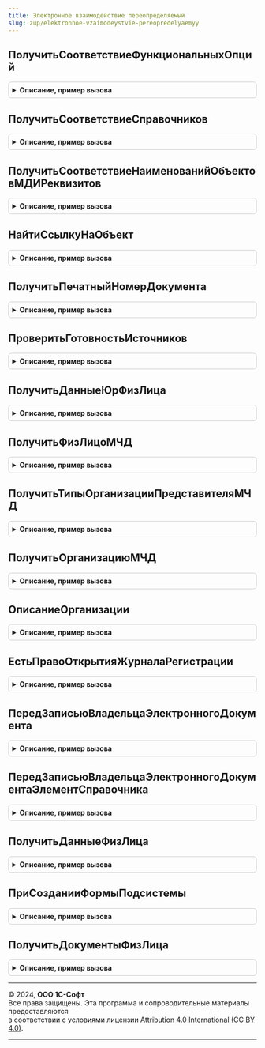 ```yaml
---
title: Электронное взаимодействие переопределяемый
slug: zup/elektronnoe-vzaimodeystvie-pereopredelyaemyy
---
```



## ПолучитьСоответствиеФункциональныхОпций
<details style="margin: 1em 0; padding: 0.5em; border: 1px solid #ccc; border-radius: 6px;">

<summary style="font-weight: bold; cursor: pointer;">Описание, пример вызова</summary>

```bsl

// Определяет соответствие функциональных опций библиотеки и прикладного решения,
// в случае различий в наименовании.
//
// Параметры:
//  СоответствиеФО - Соответствие - список функциональных опций. Возможные ключи:
//   - БазоваяВерсия
//   - ИспользоватьПартнеровИКонтрагентов
//
Процедура ПолучитьСоответствиеФункциональныхОпций(СоответствиеФО) Экспорт
```

Пример вызова
```bsl
ЭлектронноеВзаимодействиеПереопределяемый.ПолучитьСоответствиеФункциональныхОпций(СоответствиеФО) 
```
</details>

## ПолучитьСоответствиеСправочников
<details style="margin: 1em 0; padding: 0.5em; border: 1px solid #ccc; border-radius: 6px;">

<summary style="font-weight: bold; cursor: pointer;">Описание, пример вызова</summary>

```bsl

// Определяет соответствие справочников библиотеки и прикладного решения.
//
// Параметры:
//  СоответствиеСправочников - Соответствие - список справочников. Возможные ключи:
//   - Организации
//   - Контрагенты
//   - ДоговорыКонтрагентов
//   - Номенклатура
//   - ЕдиницыИзмерения
//   - Валюты
//   - Банки
//   - БанковскиеСчетаОрганизаций
//   - БанковскиеСчетаКонтрагентов
//   - УпаковкиНоменклатуры
//   - ФизическиеЛица
//   - Партнеры
//   - ХарактеристикиНоменклатуры
//   - ГосударственныеКонтрактыЕИС
//
Процедура ПолучитьСоответствиеСправочников(СоответствиеСправочников) Экспорт
```

Пример вызова
```bsl
ЭлектронноеВзаимодействиеПереопределяемый.ПолучитьСоответствиеСправочников(СоответствиеСправочников) 
```
</details>

## ПолучитьСоответствиеНаименованийОбъектовМДИРеквизитов
<details style="margin: 1em 0; padding: 0.5em; border: 1px solid #ccc; border-radius: 6px;">

<summary style="font-weight: bold; cursor: pointer;">Описание, пример вызова</summary>

```bsl

// В процедуре формируется соответствие для сопоставления имен переменных библиотеки,
// наименованиям объектов и реквизитов метаданных прикладного решения.
// Если в прикладном решении есть документы, на основании которых формируется ЭД,
// причем названия реквизитов данных документов отличаются от общепринятых "Организация", "Контрагент", "СуммаДокумента", "Номер", "Дата",
// то для этих реквизитов необходимо добавить в соответствие записи виде:
// Ключ = "ДокументВМетаданных.ОбщепринятоеНазваниеРеквизита", Значение - "ДокументВМетаданных.ДругоеНазваниеРеквизита".
// Например:
//  СоответствиеРеквизитовОбъекта.Вставить("МЗ_Покупка.Организация", "МЗ_Покупка.Учреждение");
//  СоответствиеРеквизитовОбъекта.Вставить("МЗ_Покупка.Контрагент",  "МЗ_Покупка.Грузоотправитель");
//  СоответствиеРеквизитовОбъекта.Вставить("СчетФактураВыданный.СуммаДокумента",  "СчетФактураВыданный.Основание.СуммаДокумента");
//
// Для подсистемы БизнесСеть обязательно определение следующих полей:
//   "ИННКонтрагента"
//   "КППКонтрагента"
//   "НаименованиеКонтрагента"
//   "НаименованиеОрганизации"
//   "ИННОрганизации"
//   "КППОрганизации"
//   "СокращенноеНаименованиеОрганизации"
// Для подсистемы ОбменСКонтрагентами обязательно определение следующих полей:
//   "НаименованиеКонтрагентаДляСообщенияПользователю"
//   "НаименованиеКонтрагента"
//   "ВнешнийКодКонтрагента"
//   "ВладелецДоговораКонтрагента"
//   "ПартнерКонтрагента"
//   "ИННКонтрагента"
//   "КППКонтрагента"
//   "НаименованиеОрганизации"
//   "СокращенноеНаименованиеОрганизации"
//   "ИННОрганизации"
//   "КППОрганизации"
//   "ОГРНОрганизации"
//   "НомерДоговораКонтрагента"
//   "ДатаДоговораКонтрагента"
// Для подсистемы ОбменССайтами обязательно определение следующих полей:
// 	 "ИННОрганизации"
//   "КППОрганизации"
//   "НаименованиеОрганизации"
//   "ПолноеНаименованиеОрганизации"
//   "ЮридическоеФизическоеЛицо"
// Для подсистемы ОбменСБанками требуется определение следующих полей:
//   "ИННОрганизации" (обязательное)
//   "Банк.БИК" (обязательное)
//   "Банк.Наименование" (обязательное)
//   "Банк.Город" (обязательное)
//   "БанковскийСчетОрганизации.Организация" (обязательное, если есть в метаданных)
//   "БанковскийСчетОрганизации.Банк" (обязательное, если есть в метаданных)
//   "БанковскийСчетОрганизации.НомерСчета" (обязательное, если есть в метаданных)
//   "ПлатежноеПоручениеВМетаданных" (необязательное)
//   "БанковскийСчетОрганизации.Закрыт" (необязательное)
//   "СокращенноеНаименованиеОрганизации" (необязательное)
//   "ПлатежноеПоручение.СчетОрганизации" (обязательное для писем)
//   "ПлатежноеПоручение.Организация" (обязательное для писем)
//
// Параметры:
//  СоответствиеРеквизитовОбъекта - Соответствие - содержит:
//    * Ключ - Строка - имя переменной, используемой в коде библиотеки;
//    * Значение - Строка - наименование объекта метаданных или реквизита объекта в прикладном решении.
//
Процедура ПолучитьСоответствиеНаименованийОбъектовМДИРеквизитов(СоответствиеРеквизитовОбъекта) Экспорт
```

Пример вызова
```bsl
ЭлектронноеВзаимодействиеПереопределяемый.ПолучитьСоответствиеНаименованийОбъектовМДИРеквизитов(СоответствиеРеквизитовОбъекта) 
```
</details>

## НайтиСсылкуНаОбъект
<details style="margin: 1em 0; padding: 0.5em; border: 1px solid #ccc; border-radius: 6px;">

<summary style="font-weight: bold; cursor: pointer;">Описание, пример вызова</summary>

```bsl

// Поиск ссылки на объект информационной базы по типу, идентификатору и дополнительным реквизитам.
//
// Параметры:
//  ТипОбъекта - Строка	 - идентификатор типа объекта, который необходимо найти. Поддерживаемые типы:
//    - Контрагенты
//    - Организации
//    - Банки
//    - БанковскиеСчетаОрганизаций
//    - БанковскиеСчетаКонтрагентов
//    - Валюты
//    - ЕдиницыИзмерения
//    - ВидыКонтактнойИнформации
//    - Номенклатура
//    - Партнеры
//    - ДоговорыКонтрагентов
//  Результат - ЛюбаяСсылка - ссылка на найденный объект. Выходной параметр.
//  ИдОбъекта			 - Строка	 - идентификатор объекта заданного типа. Поддерживаемые идентификаторы в разрезе типов:
//    - Контрагенты: отсутствует
//    - Организации: отсутствует
//    - Банки: отсутствует
//    - БанковскиеСчетаОрганизаций: номер счета
//    - БанковскиеСчетаКонтрагентов: номер счета
//    - Валюты: код валюты
//    - ЕдиницыИзмерения: код единицы измерения
//    - ВидыКонтактнойИнформации: "EmailКонтрагента", "ТелефонКонтрагента", "ФаксКонтрагента", "EmailОрганизации", "ТелефонОрганизации", "ФаксОрганизации".
//    - Номенклатура: отсутствует
//    - Партнеры: отсутствуют
//    - ДоговорыКонтрагентов: отсутствует
//  ДополнительныеРеквизиты	 - Структура - набор дополнительных полей объекта для поиска. Поддерживаемые ключи в разрезе типов:
//    - Контрагенты: ИНН, КПП, Наименование
//    - Организации: ИНН, КПП, Наименование
//    - Банки: Код (БИК)
//    - БанковскиеСчетаОрганизаций: Владелец (организация)
//    - БанковскиеСчетаКонтрагентов: Владелец (контрагент)
//    - Валюты: отсутствуют
//    - ЕдиницыИзмерения: наименование единицы
//    - ВидыКонтактнойИнформации: отсутствуют
//    - Номенклатура: Идентификатор (идентификатор номенклатуры поставщика), Артикул
//    - Партнеры: Контрагент
//    - ДоговорыКонтрагентов: НомерДоговора, ДатаДоговора, Организация, Владелец (контрагент)
// Возвращаемое значение:
//  Ссылка - ссылка на найденный объект.
//
Процедура НайтиСсылкуНаОбъект(ТипОбъекта, Результат, ИдОбъекта = "", ДополнительныеРеквизиты = Неопределено) Экспорт
```

Пример вызова
```bsl
ЭлектронноеВзаимодействиеПереопределяемый.НайтиСсылкуНаОбъект(ТипОбъекта, Результат, ИдОбъекта, ДополнительныеРеквизиты);
```
</details>

## ПолучитьПечатныйНомерДокумента
<details style="margin: 1em 0; padding: 0.5em; border: 1px solid #ccc; border-radius: 6px;">

<summary style="font-weight: bold; cursor: pointer;">Описание, пример вызова</summary>

```bsl

// Получает печатный номер документа, служащего основанием для формирования электронных документов.
//
// Параметры:
//  СсылкаНаОбъект - ДокументСсылка - ссылка на документ информационной базы.
//  Результат - Строка - номер документа.
//
Процедура ПолучитьПечатныйНомерДокумента(СсылкаНаОбъект, Результат) Экспорт
```

Пример вызова
```bsl
ЭлектронноеВзаимодействиеПереопределяемый.ПолучитьПечатныйНомерДокумента(СсылкаНаОбъект, Результат) 
```
</details>

## ПроверитьГотовностьИсточников
<details style="margin: 1em 0; padding: 0.5em; border: 1px solid #ccc; border-radius: 6px;">

<summary style="font-weight: bold; cursor: pointer;">Описание, пример вызова</summary>

```bsl

// Проверяет, готовность документов ИБ для формирования электронных документов, и удаляет из массива неготовые документы.
//
// Параметры:
//  ДокументыМассив - Массив Из ДокументСсылка - ссылки на документы-основания электронных документов.
//  БезЭлектроннойПодписи - Булево - обозначает использование электронной подписи при обмене документами.
//                          Истина - обмен происходит в рамках подсистемы ЭлектронноеВзаимодействие.БизнесСеть
//                          Ложь - обмен происходит в рамках подсистем ЭлектронноеВзаимодействие.ОбменСКонтрагентами,
//                          ЭлектронноеВзаимодействие.ОбменСБанками.
//
Процедура ПроверитьГотовностьИсточников(ДокументыМассив, БезЭлектроннойПодписи = Ложь) Экспорт
```

Пример вызова
```bsl
ЭлектронноеВзаимодействиеПереопределяемый.ПроверитьГотовностьИсточников(ДокументыМассив, БезЭлектроннойПодписи);
```
</details>

## ПолучитьДанныеЮрФизЛица
<details style="margin: 1em 0; padding: 0.5em; border: 1px solid #ccc; border-radius: 6px;">

<summary style="font-weight: bold; cursor: pointer;">Описание, пример вызова</summary>

```bsl

// Получает данные о юридическом (физическом) лице по ссылке.
//
// Параметры:
//  ЮрФизЛицо - СправочникСсылка - ссылка на элемент справочника, по которому получаются данные.
//  Сведения - см. ЭлектронноеВзаимодействие.СтруктураДанныхЮрФизЛица
//
Процедура ПолучитьДанныеЮрФизЛица(ЮрФизЛицо, Сведения) Экспорт
```

Пример вызова
```bsl
ЭлектронноеВзаимодействиеПереопределяемый.ПолучитьДанныеЮрФизЛица(ЮрФизЛицо, Сведения) 
```
</details>

## ПолучитьФизЛицоМЧД
<details style="margin: 1em 0; padding: 0.5em; border: 1px solid #ccc; border-radius: 6px;">

<summary style="font-weight: bold; cursor: pointer;">Описание, пример вызова</summary>

```bsl

// Получает ссылку на физическое лицо по сведениям.
//
// Параметры:
//  СведенияФизЛица - структура:
//  	* ИНН - строка
//
// Возвращаемое значение:
//  - СправочникСсылка.ФизическиеЛица
//  - Неопределено - если не элемент не найден в ИБ.
//
Функция ПолучитьФизЛицоМЧД(СведенияФизЛица) Экспорт
```

Пример вызова
```bsl
Результат = ЭлектронноеВзаимодействиеПереопределяемый.ПолучитьФизЛицоМЧД(СведенияФизЛица) 
```
</details>

## ПолучитьТипыОрганизацииПредставителяМЧД
<details style="margin: 1em 0; padding: 0.5em; border: 1px solid #ccc; border-radius: 6px;">

<summary style="font-weight: bold; cursor: pointer;">Описание, пример вызова</summary>

```bsl

// Получить типы организации представителя МЧД.
//
// Параметры:
//  Типы - массив
Процедура ПолучитьТипыОрганизацииПредставителяМЧД(Типы) Экспорт
```

Пример вызова
```bsl
ЭлектронноеВзаимодействиеПереопределяемый.ПолучитьТипыОрганизацииПредставителяМЧД(Типы) 
```
</details>

## ПолучитьОрганизациюМЧД
<details style="margin: 1em 0; padding: 0.5em; border: 1px solid #ccc; border-radius: 6px;">

<summary style="font-weight: bold; cursor: pointer;">Описание, пример вызова</summary>

```bsl

// Получить ссылку на организацию-представителя МЧД.
//
// Параметры:
//  СведенияЮрЛица - структура:
// 		* ИНН 	- строка
// 		* КПП 	- строка
// 		* ОГРН 	- строка
//
// Возвращаемое значение:
// 	СправочникСсылка - ссылка на элемент справочника, Неопределено
//
Функция ПолучитьОрганизациюМЧД(СведенияЮрЛица) Экспорт
```

Пример вызова
```bsl
Результат = ЭлектронноеВзаимодействиеПереопределяемый.ПолучитьОрганизациюМЧД(СведенияЮрЛица) 
```
</details>

## ОписаниеОрганизации
<details style="margin: 1em 0; padding: 0.5em; border: 1px solid #ccc; border-radius: 6px;">

<summary style="font-weight: bold; cursor: pointer;">Описание, пример вызова</summary>

```bsl

// Возвращает текстовое описание организации по параметрам.
//
// Параметры:
//  СведенияОрганизации - Структура - См. ПолучитьДанныеЮрФизЛица
//  Результат           - Строка - описание организации.
//  Список              - Строка - список параметров организации, которые нужно включить в описание. Если пустой, должно
//                        формироваться наиболее полное представление.
//
Процедура ОписаниеОрганизации(СведенияОрганизации, Результат, Список = "") Экспорт
```

Пример вызова
```bsl
ЭлектронноеВзаимодействиеПереопределяемый.ОписаниеОрганизации(СведенияОрганизации, Результат, Список);
```
</details>

## ЕстьПравоОткрытияЖурналаРегистрации
<details style="margin: 1em 0; padding: 0.5em; border: 1px solid #ccc; border-radius: 6px;">

<summary style="font-weight: bold; cursor: pointer;">Описание, пример вызова</summary>

```bsl

// Проверяет наличие прав на открытие журнала регистрации.
//
// Параметры:
//  Результат - Булево - если пользователь имеет право на открытие журнала регистрации,
//                       в этой переменной должна быть установлена Истина.
//
Процедура ЕстьПравоОткрытияЖурналаРегистрации(Результат) Экспорт
```

Пример вызова
```bsl
ЭлектронноеВзаимодействиеПереопределяемый.ЕстьПравоОткрытияЖурналаРегистрации(Результат) 
```
</details>

## ПередЗаписьюВладельцаЭлектронногоДокумента
<details style="margin: 1em 0; padding: 0.5em; border: 1px solid #ccc; border-radius: 6px;">

<summary style="font-weight: bold; cursor: pointer;">Описание, пример вызова</summary>

```bsl

////////////////////////////////////////////////////////////////////////////////
// Работа с электронными документами

// Выполняется перед записью учетного объекта - владельца электронного документа, который может служить основанием для
// исходящего электронного документа в случае, если существует действующая настройка отправки, соответствующая параметрам,
// указанным в объекте учета.
//
// Параметры:
//  Объект - ДокументОбъект - прикладной объект, запись которого инициировала вызов метода. Входной параметр.
//  ИзменилисьКлючевыеРеквизиты - Булево - признак изменения данных, влияющих на формирование электронного документа. Выходной параметр.
//                                         Если Истина, то текущая версия электронного документа становится неактуальной.
//                                         По умолчанию для нового документа Истина, иначе Ложь.
//                                         Не используется для внутренних электронных документов
//  СостояниеЭлектронногоДокумента - ПеречислениеСсылка - состояние текущей версии электронного документа.
//                                   Входной параметр. Может быть использован для анализа текущего этапа обработки электронного документа.
//                                   Позволяет описать зависимости заполнения выходных параметров от факта создания, подписания или отправки ЭД контрагенту.
//                                   Не передается для внутренних электронных документов
//  ПодлежитОбменуЭД - Булево - признак участия документа в ЭДО. Выходной параметр. По умолчанию Истина.
//                              При установке в Ложь прикладной объект не будет отображаться как требующий создания электронного документа (например, раздел "Создать" в текущих делах ЭДО).
//                              Если ЭД уже был создан, то он становиться неактуальным.
//                              Не используется для внутренних электронных документов
//  ТребуетсяКонтрольАктуальности - Булево - Необходимо указать, требуется ли запустить встроенную проверку актуальности
//                                           сформированных электронных документов. Проверка может быть ресурсозатратной.
//                                           Рекомендуется ее отключать, если проводятся операции, заведомо не приводящие
//                                           к потере актуальности электронных документов. По умолчанию Истина.
//                                           Только для внутренних электронных документов. Выходной параметр.
//  Отказ - Булево - если установить Истина, то владелец электронного документа записан не будет. Выходной параметр. По умолчанию Ложь.
//
// Пример:
//  1. Необходимо сделать существующий ЭД неактуальным, чтобы пользователь создал новый. Для этого:
//   * Присвоить параметру  ИзменилисьКлючевыеРеквизиты значение Истина.
//  2. Необходимо отказать пользователю во внесении изменений в документ, если уже есть существующий ЭД. Для этого:
//   * Проверить параметр СостояниеЭлектронногоДокумента на неравенство значению НеСформирован.
//   * Присвоить параметру  Отказ значение Истина.
//   * (необязательно) Присвоить параметру  ИзменилисьКлючевыеРеквизиты значение Истина.
//     В этом случае пользователь дополнительно получит сообщение: "Существует электронный документ. Изменение ключевых реквизитов документа запрещено.".
//  3. Необходимо исключить прикладной объект из возможных оснований для ЭД. Например, если известно, что он выставлен в бумажном виде, и ЭД не требуется.
//     Существующий ЭД сделать неактуальным и не отображать прикладной документ в разделе "Создать" обработки "Текущие дела ЭДО". Для этого:
//   * Присвоить параметру  ПодлежитОбменуЭД значение Ложь.
//
Процедура ПередЗаписьюВладельцаЭлектронногоДокумента(Объект, ИзменилисьКлючевыеРеквизиты, Знач СостояниеЭлектронногоДокумента, Экспорт
```

Пример вызова
```bsl
ЭлектронноеВзаимодействиеПереопределяемый.ПередЗаписьюВладельцаЭлектронногоДокумента(Объект, ИзменилисьКлючевыеРеквизиты, СостояниеЭлектронногоДокумента, );
```
</details>

## ПередЗаписьюВладельцаЭлектронногоДокументаЭлементСправочника
<details style="margin: 1em 0; padding: 0.5em; border: 1px solid #ccc; border-radius: 6px;">

<summary style="font-weight: bold; cursor: pointer;">Описание, пример вызова</summary>

```bsl

// Выполняется перед записью учетного объекта (элемента справочника) - владельца электронного документа, который может
// служить основанием для исходящего электронного документа в случае, если существует действующая настройка отправки,
// соответствующая параметрам, указанным в объекте учета.
//
// Параметры:
//  Объект - СправочникОбъект - прикладной объект, запись которого инициировала вызов метода. Входной параметр.
//  ИзменилисьКлючевыеРеквизиты - Булево - Признак изменения данных, влияющих на формирование электронного документа.
//                                         Выходной параметр.
//                                         Если Истина, то текущая версия электронного документа становится
//                                         неактуальной.
//                                         По умолчанию для нового элемента справочника Истина, иначе Ложь.
//                                         Не используется для внутренних электронных документов.
//  СостояниеЭлектронногоДокумента - ПеречислениеСсылка - Состояние текущей версии электронного документа.
//                                   Входной параметр.
//                                   Может быть использован для анализа текущего этапа обработки электронного документа.
//                                   Позволяет описать зависимости заполнения выходных параметров от факта создания,
//                                   подписания или отправки ЭД контрагенту.
//                                   Не передается для внутренних электронных документов
//  ПодлежитОбменуЭД - Булево - Признак участия справочника в ЭДО. Выходной параметр. По умолчанию Истина.
//                              При установке в Ложь прикладной объект не будет отображаться как требующий создания
//                              электронного документа (например, раздел "Создать" в текущих делах ЭДО).
//                              Если ЭД уже был создан, то он становиться неактуальным.
//                              Не используется для внутренних электронных документов
//  ТребуетсяКонтрольАктуальности - Булево - Необходимо указать, требуется ли запустить встроенную проверку актуальности
//                                           сформированных электронных документов. Проверка может быть
//                                           ресурсозатратной.
//                                           Рекомендуется ее отключать, если проводятся операции, заведомо не
//                                           приводящие к потере актуальности электронных документов.
//                                           По умолчанию Истина.
//                                           Только для внутренних электронных документов. Выходной параметр.
//  Отказ - Булево - Если установить Истина, то владелец электронного документа записан не будет. Выходной параметр.
//                   По умолчанию Ложь.
//
// Пример:
//  1. Необходимо сделать существующий ЭД неактуальным, чтобы пользователь создал новый. Для этого:
//   * Присвоить параметру  ИзменилисьКлючевыеРеквизиты значение Истина.
//  2. Необходимо отказать пользователю во внесении изменений в элемент справочника, если уже есть существующий ЭД.
//     Для этого:
//   * Проверить параметр СостояниеЭлектронногоДокумента на неравенство значению НеСформирован.
//   * Присвоить параметру  Отказ значение Истина.
//   * (необязательно) Присвоить параметру  ИзменилисьКлючевыеРеквизиты значение Истина.
//     В этом случае пользователь дополнительно получит сообщение: "Существует электронный документ. Изменение ключевых
//     реквизитов запрещено.".
//  3. Необходимо исключить прикладной объект из возможных оснований для ЭД. Например, если известно, что он выставлен в
//     бумажном виде, и ЭД не требуется.
//     Существующий ЭД сделать неактуальным и не отображать элемент справочника в разделе "Создать" обработки
//     "Текущие дела ЭДО". Для этого:
//   * Присвоить параметру  ПодлежитОбменуЭД значение Ложь.
//
Процедура ПередЗаписьюВладельцаЭлектронногоДокументаЭлементСправочника(Объект, ИзменилисьКлючевыеРеквизиты, Экспорт
```

Пример вызова
```bsl
ЭлектронноеВзаимодействиеПереопределяемый.ПередЗаписьюВладельцаЭлектронногоДокументаЭлементСправочника(Объект, ИзменилисьКлючевыеРеквизиты, );
```
</details>

## ПолучитьДанныеФизЛица
<details style="margin: 1em 0; padding: 0.5em; border: 1px solid #ccc; border-radius: 6px;">

<summary style="font-weight: bold; cursor: pointer;">Описание, пример вызова</summary>

```bsl

// Получает данные о физическом лице по ссылке.
// Для использования в МЧД следует вызывать МашиночитаемыеДоверенностиПереопределяемый.ПриИзмененииДанныеФизЛица.
//
// Параметры:
//  ФизЛицо - СправочникСсылка - ссылка на элемент справочника, по которому получаются данные.
//  Сведения - см. ЭлектронноеВзаимодействие.СтруктураДанныхФизЛица
//
Процедура ПолучитьДанныеФизЛица(ФизЛицо, Сведения, Организация = Неопределено) Экспорт
```

Пример вызова
```bsl
ЭлектронноеВзаимодействиеПереопределяемый.ПолучитьДанныеФизЛица(ФизЛицо, Сведения, Организация);
```
</details>

## ПриСозданииФормыПодсистемы
<details style="margin: 1em 0; padding: 0.5em; border: 1px solid #ccc; border-radius: 6px;">

<summary style="font-weight: bold; cursor: pointer;">Описание, пример вызова</summary>

```bsl

// Выполняется при создании формы подсистемы, допускающей изменение.
// Позволяет изменить реквизиты, команды и элементы формы.
// Вызывается для форм со следующим назначением (см. параметр Контекст.Назначение):
// "СопоставлениеНоменклатуры"
// Для добавленных элементов возможно подключение обработчиков событий методом УстановитьДействие.
// Список подключаемых действий в формате <Событие>-<Имя подключаемого метода>-<Имя метода с реализацией>:
// ПриИзменении                  - Подключаемый_ЭлементПриИзменении                  - ЭлементФормыПодсистемыПриИзменении
// НачалоВыбора                  - Подключаемый_ЭлементНачалоВыбора                  - ЭлементФормыПодсистемыНачалоВыбора
// НачалоВыбораИзСписка          - Подключаемый_ЭлементНачалоВыбораИзСписка          - ЭлементФормыПодсистемыНачалоВыбораИзСписка
// Очистка                       - Подключаемый_ЭлементОчистка                       - ЭлементФормыПодсистемыОчистка
// Создание                      - Подключаемый_ЭлементСоздание                      - ЭлементФормыПодсистемыСоздание
// ОбработкаВыбора               - Подключаемый_ЭлементОбработкаВыбора               - ЭлементФормыПодсистемыОбработкаВыбора
// ИзменениеТекстаРедактирования - Подключаемый_ЭлементИзменениеТекстаРедактирования - ЭлементФормыПодсистемыИзменениеТекстаРедактирования
// АвтоПодбор                    - Подключаемый_ЭлементАвтоПодбор                    - ЭлементФормыПодсистемыАвтоПодбор
// ОкончаниеВводаТекста          - Подключаемый_ЭлементОкончаниеВводаТекста          - ЭлементФормыПодсистемыОкончаниеВводаТекста
// Нажатие                       - Подключаемый_ЭлементНажатие                       - ЭлементФормыПодсистемыНажатие
// ОбработкаНавигационнойСсылки  - Подключаемый_ЭлементОбработкаНавигационнойСсылки  - ЭлементФормыПодсистемыОбработкаНавигационнойСсылки
// ДействиеКоманды               - Подключаемый_КомандаДействие                      - КомандаФормыПодсистемыДействие
// Методы с реализацией находятся в модуле ОбменСКонтрагентамиКлиентПереопределяемый.
//
// Параметры:
//  Контекст - ФиксированнаяСтруктура - контекст создания формы:
//   * Назначение - Строка - назначение формы.
//   * Форма - ФормаКлиентскогоПриложения - форма для изменения.
//   * Префикс - Строка - префикс имен для новых реквизитов, команд и элементов формы.
//  Отказ - Булево - аналогичен параметру обработчика события "ПриСозданииНаСервер" управляемой формы.
//  СтандартнаяОбработка - Булево - аналогичен параметру обработчика события "ПриСозданииНаСервер" управляемой формы.
//
// Пример:
//  Если Контекст.Назначение = "СопоставлениеНоменклатуры" Тогда
//  	Контекст.Форма.Элементы.Добавить(Префикс + "ИмяНовогоЭлемент",...);
//  	Контекст.Форма.Команды.Добавить(Префикс + "ИмяНовойКоманды");
//  	....
//  КонецЕсли;
//
//@skip-warning
Процедура ПриСозданииФормыПодсистемы(Контекст, Отказ, СтандартнаяОбработка) Экспорт
```

Пример вызова
```bsl
ЭлектронноеВзаимодействиеПереопределяемый.ПриСозданииФормыПодсистемы(Контекст, Отказ, СтандартнаяОбработка) 
```
</details>

## ПолучитьДокументыФизЛица
<details style="margin: 1em 0; padding: 0.5em; border: 1px solid #ccc; border-radius: 6px;">

<summary style="font-weight: bold; cursor: pointer;">Описание, пример вызова</summary>

```bsl

// Устарела. Следует использовать МашиночитаемыеДоверенностиПереопределяемый.ПриИзмененииДанныеФизЛица.
// Получает удостоверения личности физического лица.
//
// Параметры:
//  ФизЛицо - СправочникСсылка.ФизическиеЛица - ссылка на элемент справочника, по которому получаются данные.
//  Сведения - См. ЭлектронноеВзаимодействие.НоваяСтруктураДанныхДокументаФизЛица
//
Процедура ПолучитьДокументыФизЛица(ФизЛицо, Сведения) Экспорт
```

Пример вызова
```bsl
ЭлектронноеВзаимодействиеПереопределяемый.ПолучитьДокументыФизЛица(ФизЛицо, Сведения) 
```
</details>

---

© 2024, **ООО 1С-Софт**  
Все права защищены. Эта программа и сопроводительные материалы предоставляются  
в соответствии с условиями лицензии [Attribution 4.0 International (CC BY 4.0)](https://creativecommons.org/licenses/by/4.0/legalcode).

---
